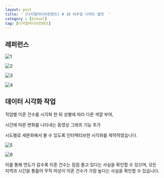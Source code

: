 ```yaml
---
layout: post
title: ' [디지털미디어컨텐츠] # 10 비주얼 디자인 발전  '
category : [School]
tag: [디지털미디어컨텐츠]
---
```


## 레퍼런스 

![1](https://i0.wp.com/flowingdata.com/wp-content/uploads/2017/07/Divorce-Rate-and-Occupation-e1501037331443.png?w=1705&ssl=1)

![2](https://i.imgur.com/VxAgWDu.png)

![3](https://i.imgur.com/EAGFXrS.png)

![4](https://d33wubrfki0l68.cloudfront.net/3769c30312cbfd367a9a1aad5caecd33adf0601c/c9c52/img/portfolio/2019/kantar-motivemix/motivemix_poster_white.png)



## 데이터 시각화 작업 

직업별 이혼 건수를 시각화 한 뒤 성별에 따라 다른 색깔 부여, 

시간에 따른 변화를 나타내는 동영상 그래프 기능 추가 

시도별로 세분화해서 볼 수 있도록 인터랙티브한 시각화를 제작하였습니다.   
    
![5](https://i.imgur.com/D6KVMnK.png)


![6](https://i.imgur.com/9bW5DaK.png)

이를 통해 연도가 갈수록 이혼 건수는 점점 줄고 있다는 사실을 확인할 수 있으며, 
모든 지역과 시간을 통틀어 무직 여성이 이혼 건수가 가장 높다는 사실을 확인할 수 있습니다. 






